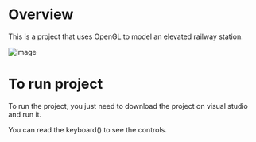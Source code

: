 ﻿# Overview

This is a project that uses OpenGL to model an elevated railway station.

![image](https://github.com/Invisij/train_station/assets/109614491/e45b4a10-8eac-4db5-9a6f-b70cfe7436b7)

# To run project

To run the project, you just need to download the project on visual studio and run it.

You can read the keyboard() to see the controls.
